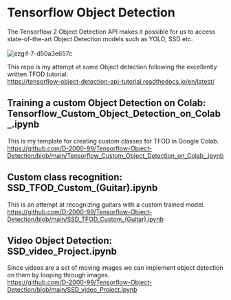 # Tensorflow Object Detection  
The Tensorflow 2 Object Detection API makes it possible for us to access state-of-the-art Object Detection models such as YOLO, SSD etc.  <br>
<br>
![ezgif-7-d50a3e657c](https://user-images.githubusercontent.com/68558063/147720504-b85061a4-80ed-43d0-a06c-2a8bdbeb3dd9.gif)  

This repo is my attempt at some Object detection following the excellently written TFOD tutorial: <br>
https://tensorflow-object-detection-api-tutorial.readthedocs.io/en/latest/

## Training a custom Object Detection on Colab: Tensorflow_Custom_Object_Detection_on_Colab_.ipynb
This is my template for creating custom classes for TFOD in Google Colab.  <br>
https://github.com/D-2000-99/Tensorflow-Object-Detection/blob/main/Tensorflow_Custom_Object_Detection_on_Colab_.ipynb

## Custom class recognition: SSD_TFOD_Custom_(Guitar).ipynb
This is an attempt at recognizing guitars with a custom trained model.  <br>
https://github.com/D-2000-99/Tensorflow-Object-Detection/blob/main/SSD_TFOD_Custom_(Guitar).ipynb

## Video Object Detection: SSD_video_Project.ipynb
Since videos are a set of moving images we can implement object detection on them by looping through images.  <br>
https://github.com/D-2000-99/Tensorflow-Object-Detection/blob/main/SSD_video_Project.ipynb
